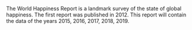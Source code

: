 The World Happiness Report is a landmark survey of the state of global happiness. The first report was published in 2012. This report will contain the data of the years 2015, 2016, 2017, 2018, 2019. 
